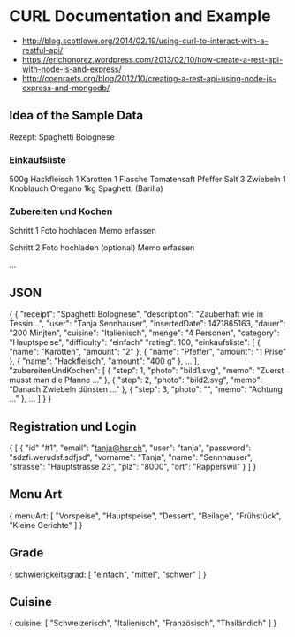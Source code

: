 # CURL Documentation and Example

- http://blog.scottlowe.org/2014/02/19/using-curl-to-interact-with-a-restful-api/
- https://erichonorez.wordpress.com/2013/02/10/how-create-a-rest-api-with-node-js-and-express/
- http://coenraets.org/blog/2012/10/creating-a-rest-api-using-node-js-express-and-mongodb/

## Idea of the Sample Data

Rezept: Spaghetti Bolognese

### Einkaufsliste

500g Hackfleisch
1 Karotten
1 Flasche Tomatensaft
Pfeffer
Salt
3 Zwiebeln
1 Knoblauch
Oregano
1kg Spaghetti (Barilla)

### Zubereiten und Kochen

Schritt 1
Foto hochladen
Memo erfassen

Schritt 2
Foto hochladen (optional)
Memo erfassen

...

## JSON

{
  {
    "receipt": "Spaghetti Bolognese",
    "description": "Zauberhaft wie in Tessin...",
    "user": "Tanja Sennhauser",
    "insertedDate": 1471865163,
    "dauer": "200 Minjten",
    "cuisine": "Italienisch",
    "menge": "4 Personen",
    "category": "Hauptspeise",
    "difficulty": "einfach"
    "rating": 100,
    "einkaufsliste": [
      {
        "name": "Karotten",
        "amount": "2"
      },
      {
        "name": "Pfeffer",
        "amount": "1 Prise"
      },
      {
        "name": "Hackfleisch",
        "amount": "400 g"
      },
      ...
    ],
    "zubereitenUndKochen": [
      {
        "step": 1,
        "photo": "bild1.svg",
        "memo": "Zuerst musst man die Pfanne ..."
      },
      {
        "step": 2,
        "photo": "bild2.svg",
        "memo": "Danach Zwiebeln dünsten ..."
      },
      {
        "step": 3,
        "photo": "",
        "memo": "Achtung ..."
      },
      ...
    ]
  }
}

## Registration und Login

{
  [
    {
      "id" "#1",
      "email": "tanja@hsr.ch",
      "user": "tanja",
      "password": "sdzfi.werudsf.sdfjsd",
      "vorname": "Tanja",
      "name": "Sennhauser",
      "strasse": "Hauptstrasse 23",
      "plz": "8000",
      "ort": "Rapperswil"
    }
  ]
}

## Menu Art

{
  menuArt: [
    "Vorspeise", "Hauptspeise", "Dessert", "Beilage", "Frühstück", "Kleine Gerichte"
  ]
}

## Grade

{
  schwierigkeitsgrad: [
    "einfach", "mittel", "schwer"
  ]
}

## Cuisine

{
  cuisine: [
    "Schweizerisch", "Italienisch", "Französisch", "Thailändich"
  ]
}
